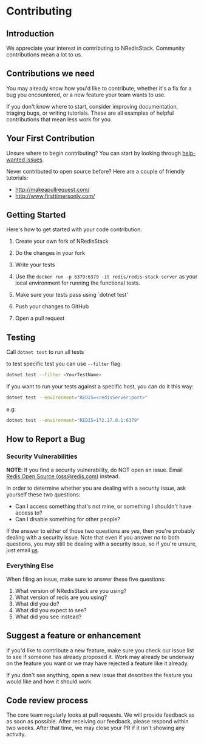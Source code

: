 # Contributing

## Introduction

We appreciate your interest in contributing to NRedisStack.
Community contributions mean a lot to us.

## Contributions we need

You may already know how you'd like to contribute, whether it's a fix for a bug you
encountered, or a new feature your team wants to use.

If you don't know where to start, consider improving
documentation, triaging bugs, or writing tutorials. These are all examples of
helpful contributions that mean less work for you.

## Your First Contribution

Unsure where to begin contributing? You can start by looking through
[help-wanted
issues](https://github.com/redis/NRedisStack/labels/help-wanted).

Never contributed to open source before? Here are a couple of friendly
tutorials:

-   <http://makeapullrequest.com/>
-   <http://www.firsttimersonly.com/>

## Getting Started

Here's how to get started with your code contribution:

1.  Create your own fork of NRedisStack
2.  Do the changes in your fork
3.  Write your tests

4.  Use the `docker run -p 6379:6379 -it redis/redis-stack-server` as your local environment for running the functional tests.
5.  Make sure your tests pass using `dotnet test'
6.  Push your changes to GitHub
7.  Open a pull request

## Testing

Call `dotnet test` to run all tests

to test specific test you can use `--filter` flag:
```bash
dotnet test --filter <YourTestName>
```

If you want to run your tests against a specific host, you can do it this way:
```bash
dotnet test --environment="REDIS=<redisServer:port>"
```
e.g:
```bash
dotnet test --environment="REDIS=172.17.0.1:6379"
```
## How to Report a Bug

### Security Vulnerabilities

**NOTE**: If you find a security vulnerability, do NOT open an issue.
Email [Redis Open Source (<oss@redis.com>)](mailto:oss@redis.com) instead.

In order to determine whether you are dealing with a security issue, ask
yourself these two questions:

-   Can I access something that's not mine, or something I shouldn't
    have access to?
-   Can I disable something for other people?

If the answer to either of those two questions are *yes*, then you're
probably dealing with a security issue. Note that even if you answer
*no*  to both questions, you may still be dealing with a security
issue, so if you're unsure, just email [us](mailto:oss@redis.com).

### Everything Else

When filing an issue, make sure to answer these five questions:

1.  What version of NRedisStack are you using?
2.  What version of redis are you using?
3.  What did you do?
4.  What did you expect to see?
5.  What did you see instead?

## Suggest a feature or enhancement

If you'd like to contribute a new feature, make sure you check our
issue list to see if someone has already proposed it. Work may already
be underway on the feature you want or we may have rejected a
feature like it already.

If you don't see anything, open a new issue that describes the feature
you would like and how it should work.

## Code review process

The core team regularly looks at pull requests. We will provide
feedback as as soon as possible. After receiving our feedback, please respond
within two weeks. After that time, we may close your PR if it isn't
showing any activity.
